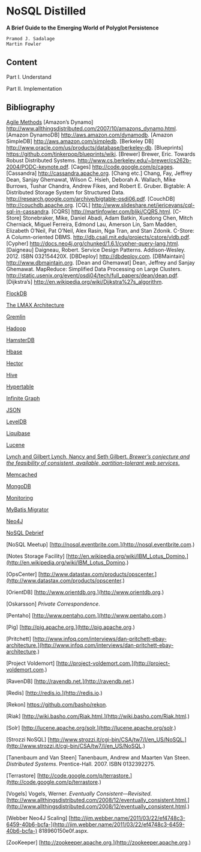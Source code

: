 
# NoSQL Distilled

**A Brief Guide to the Emerging World of Polyglot Persistence**

```
Pramod J. Sadalage
Martin Fowler
```

## Content

Part I. Understand

Part II. Implementation

## Bibliography

[Agile Methods](http://www.agilealliance.org)
[Amazon’s Dynamo] http://www.allthingsdistributed.com/2007/10/amazons_dynamo.html.
[Amazon DynamoDB] http://aws.amazon.com/dynamodb.
[Amazon SimpleDB] http://aws.amazon.com/simpledb.
[Berkeley DB] http://www.oracle.com/us/products/database/berkeley-db.
[Blueprints] https://github.com/tinkerpop/blueprints/wiki.
[Brewer] Brewer, Eric. Towards Robust Distributed Systems.
http://www.cs.berkeley.edu/~brewer/cs262b-2004/PODC-keynote.pdf.
[Cages] http://code.google.com/p/cages.
[Cassandra] http://cassandra.apache.org.
[Chang etc.] Chang, Fay, Jeffrey Dean, Sanjay Ghemawat, Wilson C. Hsieh, Deborah A. Wallach,
Mike Burrows, Tushar Chandra, Andrew Fikes, and Robert E. Gruber. Bigtable: A Distributed
Storage System for Structured Data. http://research.google.com/archive/bigtable-osdi06.pdf.
[CouchDB] http://couchdb.apache.org.
[CQL] http://www.slideshare.net/jericevans/cql-sql-in-cassandra.
[CQRS] http://martinfowler.com/bliki/CQRS.html.
[C-Store] Stonebraker, Mike, Daniel Abadi, Adam Batkin, Xuedong Chen, Mitch Cherniack, Miguel
Ferreira, Edmond Lau, Amerson Lin, Sam Madden, Elizabeth O’Neil, Pat O’Neil, Alex Rasin,
Nga Tran, and Stan Zdonik. C-Store: A Column-oriented DBMS.
http://db.csail.mit.edu/projects/cstore/vldb.pdf.
[Cypher] http://docs.neo4j.org/chunked/1.6.1/cypher-query-lang.html.
[Daigneau] Daigneau, Robert. Service Design Patterns. Addison-Wesley. 2012. ISBN
032154420X.
[DBDeploy] http://dbdeploy.com.
[DBMaintain] http://www.dbmaintain.org.
[Dean and Ghemawat] Dean, Jeffrey and Sanjay Ghemawat. MapReduce: Simplified Data
Processing on Large Clusters.
http://static.usenix.org/event/osdi04/tech/full_papers/dean/dean.pdf.
[Dijkstra’s] http://en.wikipedia.org/wiki/Dijkstra%27s_algorithm.


[FlockDB](https://github.com/twitter/flockdb)

[The LMAX Architecture](http://martinfowler.com/articles/lmax.html.)

[Gremlin](https://github.com/tinkerpop/gremlin/wiki)

[Hadoop](http://hadoop.apache.org/mapreduce.)

[HamsterDB](http://hamsterdb.com.)

[Hbase](http://hbase.apache.org.)

[Hector](https://github.com/rantav/hector)

[Hive](http://hive.apache.org.)

[Hypertable](http://hypertable.org.)

[Infinite Graph](http://www.infinitegraph.com.)

[JSON](http://json.org.)

[LevelDB](http://code.google.com/p/leveldb.)

[Liquibase](http://www.liquibase.org.)

[Lucene](http://lucene.apache.org.)

[Lynch and Gilbert Lynch, Nancy and Seth Gilbert. _Brewer’s conjecture and the feasibility of consistent, available, partition-tolerant web services_.](http://lpd.epfl.ch/sgilbert/pubs/BrewersConjecture-SigAct.pdf)

[Memcached](http://memcached.org.)

[MongoDB](http://www.mongodb.org.)

[Monitoring](http://www.mongodb.org/display/DOCS/MongoDB+Monitoring+Service)

[MyBatis Migrator](http://mybatis.org)

[Neo4J](http://neo4j.org.)

[NoSQL Debrief](http://blog.oskarsson.nu/post/22996140866/nosql-debrief)

[NoSQL Meetup] [http://nosql.eventbrite.com.](http://nosql.eventbrite.com.)

[Notes Storage Facility] [http://en.wikipedia.org/wiki/IBM_Lotus_Domino.](http://en.wikipedia.org/wiki/IBM_Lotus_Domino.)

[OpsCenter] [http://www.datastax.com/products/opscenter.](http://www.datastax.com/products/opscenter.)

[OrientDB] [http://www.orientdb.org.](http://www.orientdb.org.)

[Oskarsson] _Private Correspondence_.

[Pentaho] [http://www.pentaho.com.](http://www.pentaho.com.)

[Pig] [http://pig.apache.org.](http://pig.apache.org.)

[Pritchett] [http://www.infoq.com/interviews/dan-pritchett-ebay-architecture.](http://www.infoq.com/interviews/dan-pritchett-ebay-architecture.)

[Project Voldemort] [http://project-voldemort.com.](http://project-voldemort.com.)

[RavenDB] [http://ravendb.net.](http://ravendb.net.)

[Redis] [http://redis.io.](http://redis.io.)

[Rekon] https://github.com/basho/rekon.

[Riak] [http://wiki.basho.com/Riak.html.](http://wiki.basho.com/Riak.html.)

[Solr] [http://lucene.apache.org/solr.](http://lucene.apache.org/solr.)

[Strozzi NoSQL] [http://www.strozzi.it/cgi-bin/CSA/tw7/I/en_US/NoSQL.](http://www.strozzi.it/cgi-bin/CSA/tw7/I/en_US/NoSQL.)

[Tanenbaum and Van Steen] Tanenbaum, Andrew and Maarten Van Steen. _Distributed Systems_.
Prentice-Hall. 2007. ISBN 0132392275.

[Terrastore] [http://code.google.com/p/terrastore.](http://code.google.com/p/terrastore.)

[Vogels] Vogels, Werner. _Eventually Consistent—Revisited_.
[http://www.allthingsdistributed.com/2008/12/eventually_consistent.html.](http://www.allthingsdistributed.com/2008/12/eventually_consistent.html.)

[Webber Neo4J Scaling] [http://jim.webber.name/2011/03/22/ef4748c3-6459-40b6-bcfa-](http://jim.webber.name/2011/03/22/ef4748c3-6459-40b6-bcfa-)
818960150e0f.aspx.

[ZooKeeper] [http://zookeeper.apache.org.](http://zookeeper.apache.org.)